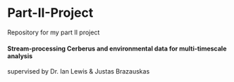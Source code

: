 # Part-II-Project
Repository for my part II project

#### Stream-processing Cerberus and environmental data for multi-timescale analysis
supervised by Dr. Ian Lewis & Justas Brazauskas